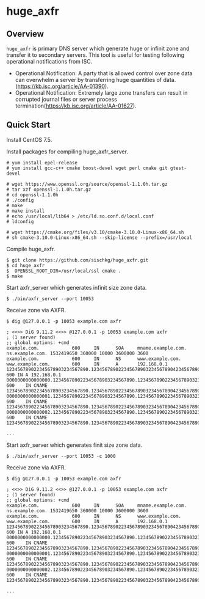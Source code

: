 # huge_axfr

## Overview

`huge_axfr` is primary DNS server which generate huge or infinit zone and transfer it to secondary servers.
This tool is useful for testing following operational notifications from ISC.
 * Operational Notification: A party that is allowed control over zone data can overwhelm a server by transferring huge quantities of data.(https://kb.isc.org/article/AA-01390).
 * Operational Notification: Extremely large zone transfers can result in corrupted journal files or server process termination(https://kb.isc.org/article/AA-01627).

## Quick Start

Install CentOS 7.5.

Install packages for compiling huge_axfr_server.

```
# yum install epel-release
# yum install gcc-c++ cmake boost-devel wget perl cmake git gtest-devel

# wget https://www.openssl.org/source/openssl-1.1.0h.tar.gz
# tar xzf openssl-1.1.0h.tar.gz
# cd openssl-1.1.0h
# ./config
# make
# make install
# echo /usr/local/lib64 > /etc/ld.so.conf.d/local.conf
# ldconfig

# wget https://cmake.org/files/v3.10/cmake-3.10.0-Linux-x86_64.sh
# sh cmake-3.10.0-Linux-x86_64.sh --skip-license --prefix=/usr/local
```

Compile huge_axfr.

```
$ git clone https://github.com/sischkg/huge_axfr.git
$ cd huge_axfr
$  OPENSSL_ROOT_DIR=/usr/local/ssl cmake .
$ make
```

Start axfr_server which generates infinit size zone data.

```
$ ./bin/axfr_server --port 10053
```

Receive zone via AXFR.

```
$ dig @127.0.0.1 -p 10053 example.com axfr

; <<>> DiG 9.11.2 <<>> @127.0.0.1 -p 10053 example.com axfr
; (1 server found)
;; global options: +cmd
example.com.            600     IN      SOA     mname.example.com. ns.example.com. 1532419650 360000 10000 3600000 3600
example.com.            600     IN      NS      www.example.com.
www.example.com.        600     IN      A       192.168.0.1
123456789022345678903234567890.123456789022345678903234567890423456789052345678906234567890.123456789022345678903234567890423456789052345678906234567890.123456789022345678903234567890423456789052345678906234567890.example.com. 600 IN A 192.168.0.1
0000000000000000.123456789022345678903234567890.123456789022345678903234567890423456789052345678906234567890.123456789022345678903234567890423456789052345678906234567890.123456789022345678903234567890423456789052345678906234567890.example.com. 600    IN CNAME 123456789022345678903234567890.123456789022345678903234567890423456789052345678906234567890.123456789022345678903234567890423456789052345678906234567890.123456789022345678903234567890423456789052345678906234567890.example.com.
0000000000000001.123456789022345678903234567890.123456789022345678903234567890423456789052345678906234567890.123456789022345678903234567890423456789052345678906234567890.123456789022345678903234567890423456789052345678906234567890.example.com. 600    IN CNAME 123456789022345678903234567890.123456789022345678903234567890423456789052345678906234567890.123456789022345678903234567890423456789052345678906234567890.123456789022345678903234567890423456789052345678906234567890.example.com.
0000000000000002.123456789022345678903234567890.123456789022345678903234567890423456789052345678906234567890.123456789022345678903234567890423456789052345678906234567890.123456789022345678903234567890423456789052345678906234567890.example.com. 600    IN CNAME 123456789022345678903234567890.123456789022345678903234567890423456789052345678906234567890.123456789022345678903234567890423456789052345678906234567890.123456789022345678903234567890423456789052345678906234567890.example.com.

...

```


Start axfr_server which generates finit size zone data.

```
$ ./bin/axfr_server --port 10053 -c 1000
```

Receive zone via AXFR.

```
$ dig @127.0.0.1 -p 10053 example.com axfr

; <<>> DiG 9.11.2 <<>> @127.0.0.1 -p 10053 example.com axfr
; (1 server found)
;; global options: +cmd
example.com.            600     IN      SOA     mname.example.com. ns.example.com. 1532419650 360000 10000 3600000 3600
example.com.            600     IN      NS      www.example.com.
www.example.com.        600     IN      A       192.168.0.1
123456789022345678903234567890.123456789022345678903234567890423456789052345678906234567890.123456789022345678903234567890423456789052345678906234567890.123456789022345678903234567890423456789052345678906234567890.example.com. 600 IN A 192.168.0.1
0000000000000000.123456789022345678903234567890.123456789022345678903234567890423456789052345678906234567890.123456789022345678903234567890423456789052345678906234567890.123456789022345678903234567890423456789052345678906234567890.example.com. 600    IN CNAME 123456789022345678903234567890.123456789022345678903234567890423456789052345678906234567890.123456789022345678903234567890423456789052345678906234567890.123456789022345678903234567890423456789052345678906234567890.example.com.
0000000000000001.123456789022345678903234567890.123456789022345678903234567890423456789052345678906234567890.123456789022345678903234567890423456789052345678906234567890.123456789022345678903234567890423456789052345678906234567890.example.com. 600    IN CNAME 123456789022345678903234567890.123456789022345678903234567890423456789052345678906234567890.123456789022345678903234567890423456789052345678906234567890.123456789022345678903234567890423456789052345678906234567890.example.com.
0000000000000002.123456789022345678903234567890.123456789022345678903234567890423456789052345678906234567890.123456789022345678903234567890423456789052345678906234567890.123456789022345678903234567890423456789052345678906234567890.example.com. 600    IN CNAME 123456789022345678903234567890.123456789022345678903234567890423456789052345678906234567890.123456789022345678903234567890423456789052345678906234567890.123456789022345678903234567890423456789052345678906234567890.example.com.

...

